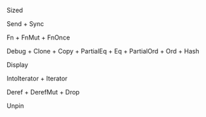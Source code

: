 
Sized

Send + Sync

Fn + FnMut + FnOnce

Debug + Clone + Copy + PartialEq + Eq + PartialOrd + Ord + Hash

Display

IntoIterator + Iterator

Deref + DerefMut + Drop

Unpin